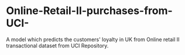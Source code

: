 # Online-Retail-II-purchases-from-UCI-
A model which predicts the customers' loyalty in UK from Online retail II transactional dataset from UCI Repository.
